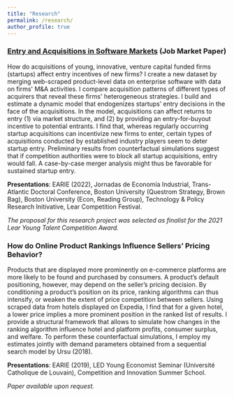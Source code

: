 ```yaml
---
title: "Research"
permalink: /research/
author_profile: true
---
```



### [Entry and Acquisitions in Software Markets](https://luiseeisfeld.github.io/assets/docs/JMP_Eisfeld_TSE.pdf) (Job Market Paper)

How do acquisitions of young, innovative, venture capital funded firms (startups) affect entry incentives of new firms? I create a new dataset by merging web-scraped product-level data on enterprise software with data on firms' M\&A activities. I compare acquisition patterns of different types of acquirers that reveal these firms' heterogeneous strategies. I build and estimate a dynamic model that endogenizes startups’ entry decisions in the face of the acquisitions. In the model, acquisitions can affect returns to entry (1) via market structure, and (2) by providing an entry-for-buyout incentive to potential entrants. I find that, whereas regularly occurring startup acquisitions can incentivize new firms to enter, certain types of acquisitions conducted by established industry players seem to deter startup entry. Preliminary results from counterfactual simulations suggest that if competition authorities were to block all startup acquisitions, entry would fall. A case-by-case merger analysis might thus be favorable for sustained startup entry.
 
**Presentations**: EARIE (2022), Jornadas de Economía Industrial, Trans-Atlantic Doctoral Conference, Boston University (Questrom Strategy, Brown Bag), Boston University (Econ, Reading Group), Technology & Policy Research Initivative, Lear Competition Festival.

_The proposal for this research project was selected as finalist for the 2021 Lear Young Talent Competition Award._

### How do Online Product Rankings Influence Sellers’ Pricing Behavior?

Products that are displayed more prominently on e-commerce platforms are more likely to be found and purchased by consumers. A product’s default positioning, however, may depend on the seller’s pricing decision. By conditioning a product’s position on its price, ranking algorithms can thus intensify, or weaken the extent of price competition between sellers. Using scraped data from hotels displayed on Expedia, I find that for a given hotel, a lower price implies a more prominent position in the ranked list of results. I provide a structural framework that allows to simulate how changes in the ranking algorithm influence hotel and platform profits, consumer surplus, and welfare. To perform these counterfactual simulations, I employ my estimates jointly with demand parameters obtained from a sequential search model by Ursu (2018). 

**Presentations**: EARIE (2019), LED Young Economist Seminar (Université Catholique de Louvain), Competition and Innovation Summer School.

_Paper available upon request._



